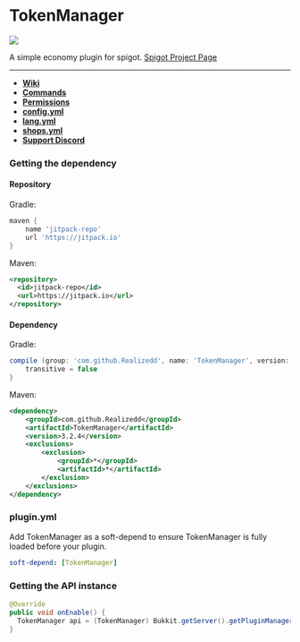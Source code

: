 <h1>TokenManager</h1> 

[![](https://jitpack.io/v/Realizedd/TokenManager.svg)](https://jitpack.io/#Realizedd/TokenManager)

A simple economy plugin for spigot. <a href="https://www.spigotmc.org/resources/tokenmanager.8610/">Spigot Project Page</a>

---

* **[Wiki](https://github.com/Realizedd/TokenManager/wiki)**
* **[Commands](https://github.com/Realizedd/TokenManager/wiki/commands)**
* **[Permissions](https://github.com/Realizedd/TokenManager/wiki/permissions)**
* **[config.yml](https://github.com/Realizedd/TokenManager/blob/master/src/main/resources/config.yml)**
* **[lang.yml](https://github.com/Realizedd/TokenManager/blob/master/src/main/resources/lang.yml)**
* **[shops.yml](https://github.com/Realizedd/TokenManager/blob/master/src/main/resources/shops.yml)**
* **[Support Discord](https://discord.gg/RNy45sg)**


### Getting the dependency

#### Repository
Gradle:
```groovy
maven {
    name 'jitpack-repo'
    url 'https://jitpack.io'
}
```

Maven:
```xml
<repository>
  <id>jitpack-repo</id>
  <url>https://jitpack.io</url>
</repository>
```

#### Dependency
Gradle:
```groovy
compile (group: 'com.github.Realizedd', name: 'TokenManager', version: '3.2.4') {
    transitive = false
}
```  

Maven:
```xml
<dependency>
    <groupId>com.github.Realizedd</groupId>
    <artifactId>TokenManager</artifactId>
    <version>3.2.4</version>
    <exclusions>
        <exclusion>
            <groupId>*</groupId>
            <artifactId>*</artifactId>
        </exclusion>
    </exclusions>
</dependency>
```

### plugin.yml
Add TokenManager as a soft-depend to ensure TokenManager is fully loaded before your plugin.
```yaml
soft-depend: [TokenManager]
```

### Getting the API instance

```java
@Override
public void onEnable() {
  TokenManager api = (TokenManager) Bukkit.getServer().getPluginManager().getPlugin("TokenManager");
}
```
